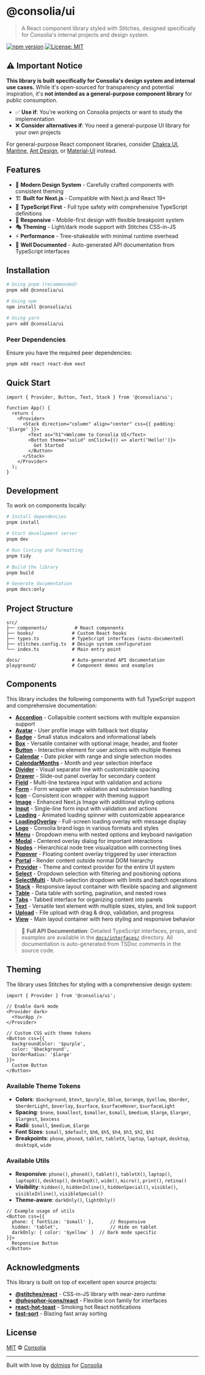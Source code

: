 # @consolia/ui

> A React component library styled with Stitches, designed specifically for Consolia's internal projects and design system.

[![npm version](https://img.shields.io/npm/v/@consolia/ui.svg)](https://www.npmjs.com/package/@consolia/ui)
[![License: MIT](https://img.shields.io/badge/License-MIT-yellow.svg)](https://opensource.org/licenses/MIT)

## ⚠️ Important Notice

**This library is built specifically for Consolia's design system and internal use cases.** While it's open-sourced for transparency and potential inspiration, it's **not intended as a general-purpose component library** for public consumption. 

- ✅ **Use if**: You're working on Consolia projects or want to study the implementation
- ❌ **Consider alternatives if**: You need a general-purpose UI library for your own projects

For general-purpose React component libraries, consider [Chakra UI](https://chakra-ui.com/), [Mantine](https://mantine.dev/), [Ant Design](https://ant.design/), or [Material-UI](https://mui.com/) instead.

## Features

- 🎨 **Modern Design System** - Carefully crafted components with consistent theming
- 🏗️ **Built for Next.js** - Compatible with Next.js and React 19+
- 🎯 **TypeScript First** - Full type safety with comprehensive TypeScript definitions
- 📱 **Responsive** - Mobile-first design with flexible breakpoint system
- 🎭 **Theming** - Light/dark mode support with Stitches CSS-in-JS
- ⚡ **Performance** - Tree-shakeable with minimal runtime overhead
- 📖 **Well Documented** - Auto-generated API documentation from TypeScript interfaces

## Installation

```bash
# Using pnpm (recommended)
pnpm add @consolia/ui

# Using npm
npm install @consolia/ui

# Using yarn
yarn add @consolia/ui
```

### Peer Dependencies
Ensure you have the required peer dependencies:

```bash
pnpm add react react-dom next
```

## Quick Start

```tsx
import { Provider, Button, Text, Stack } from '@consolia/ui';

function App() {
  return (
    <Provider>
      <Stack direction="column" align="center" css={{ padding: '$large' }}>
        <Text as="h1">Welcome to Consolia UI</Text>
        <Button theme="solid" onClick={() => alert('Hello!')}>
          Get Started
        </Button>
      </Stack>
    </Provider>
  );
}
```

## Development

To work on components locally:

```bash
# Install dependencies
pnpm install

# Start development server
pnpm dev

# Run linting and formatting
pnpm tidy

# Build the library
pnpm build

# Generate documentation
pnpm docs:only
```

## Project Structure

```tree
src/
├── components/          # React components
├── hooks/              # Custom React hooks
├── types.ts            # TypeScript interfaces (auto-documented)
├── stitches.config.ts  # Design system configuration
└── index.ts            # Main entry point

docs/                   # Auto-generated API documentation
playground/             # Component demos and examples
```



## Components

This library includes the following components with full TypeScript support and comprehensive documentation:

- **[Accordion](./docs/interfaces/IAccordion.md)** - Collapsible content sections with multiple expansion support
- **[Avatar](./docs/interfaces/IAvatar.md)** - User profile image with fallback text display
- **[Badge](./docs/interfaces/IBadge.md)** - Small status indicators and informational labels
- **[Box](./docs/interfaces/IBox.md)** - Versatile container with optional image, header, and footer
- **[Button](./docs/interfaces/IButton.md)** - Interactive element for user actions with multiple themes
- **[Calendar](./docs/interfaces/ICalendar.md)** - Date picker with range and single selection modes
- **[CalendarMonths](./docs/interfaces/ICalendarMonths.md)** - Month and year selection interface
- **[Divider](./docs/interfaces/IDivider.md)** - Visual separator line with customizable spacing
- **[Drawer](./docs/interfaces/IDrawer.md)** - Slide-out panel overlay for secondary content
- **[Field](./docs/interfaces/IField.md)** - Multi-line textarea input with validation and actions
- **[Form](./docs/interfaces/IForm.md)** - Form wrapper with validation and submission handling
- **[Icon](./docs/interfaces/IIcon.md)** - Consistent icon wrapper with theming support
- **[Image](./docs/interfaces/IImage.md)** - Enhanced Next.js Image with additional styling options
- **[Input](./docs/interfaces/IInput.md)** - Single-line form input with validation and actions
- **[Loading](./docs/interfaces/ILoading.md)** - Animated loading spinner with customizable appearance
- **[LoadingOverlay](./docs/interfaces/ILoadingOverlay.md)** - Full-screen loading overlay with message display
- **[Logo](./docs/interfaces/ILogo.md)** - Consolia brand logo in various formats and styles
- **[Menu](./docs/interfaces/IMenu.md)** - Dropdown menu with nested options and keyboard navigation
- **[Modal](./docs/interfaces/IModal.md)** - Centered overlay dialog for important interactions
- **[Nodes](./docs/interfaces/INodes.md)** - Hierarchical node tree visualization with connecting lines
- **[Popover](./docs/interfaces/IPopover.md)** - Floating content overlay triggered by user interaction
- **[Portal](./docs/interfaces/IPortal.md)** - Render content outside normal DOM hierarchy
- **[Provider](./docs/interfaces/IProvider.md)** - Theme and context provider for the entire UI system
- **[Select](./docs/interfaces/ISelect.md)** - Dropdown selection with filtering and positioning options
- **[SelectMulti](./docs/interfaces/ISelectMulti.md)** - Multi-selection dropdown with limits and batch operations
- **[Stack](./docs/interfaces/IStack.md)** - Responsive layout container with flexible spacing and alignment
- **[Table](./docs/interfaces/ITable.md)** - Data table with sorting, pagination, and nested rows
- **[Tabs](./docs/interfaces/ITabs.md)** - Tabbed interface for organizing content into panels
- **[Text](./docs/interfaces/IText.md)** - Versatile text element with multiple sizes, styles, and link support
- **[Upload](./docs/interfaces/IUpload.md)** - File upload with drag & drop, validation, and progress
- **[View](./docs/interfaces/IView.md)** - Main layout container with hero styling and responsive behavior

> 📖 **Full API Documentation**: Detailed TypeScript interfaces, props, and examples are available in the [`docs/interfaces/`](./docs/interfaces/) directory. All documentation is auto-generated from TSDoc comments in the source code.

## Theming

The library uses Stitches for styling with a comprehensive design system:

```tsx
import { Provider } from '@consolia/ui';

// Enable dark mode
<Provider dark>
  <YourApp />
</Provider>

// Custom CSS with theme tokens
<Button css={{ 
  backgroundColor: '$purple', 
  color: '$background',
  borderRadius: '$large' 
}}>
  Custom Button
</Button>
```

### Available Theme Tokens

- **Colors**: `$background`, `$text`, `$purple`, `$blue`, `$orange`, `$yellow`, `$border`, `$borderLight`, `$overlay`, `$surface`, `$surfaceHover`, `$surfaceLight`
- **Spacing**: `$none`, `$smallest`, `$smaller`, `$small`, `$medium`, `$large`, `$larger`, `$largest`, `$excess`
- **Radii**: `$small`, `$medium`, `$large`
- **Font Sizes**: `$small`, `$default`, `$h6`, `$h5`, `$h4`, `$h3`, `$h2`, `$h1`
- **Breakpoints**: `phone`, `phoneX`, `tablet`, `tabletX`, `laptop`, `laptopX`, `desktop`, `desktopX`, `wide`

### Available Utils

- **Responsive**: `phone()`, `phoneX()`, `tablet()`, `tabletX()`, `laptop()`, `laptopX()`, `desktop()`, `desktopX()`, `wide()`, `micro()`, `print()`, `retina()`
- **Visibility**: `hidden()`, `hiddenInline()`, `hiddenSpecial()`, `visible()`, `visibleInline()`, `visibleSpecial()`
- **Theme-aware**: `darkOnly()`, `lightOnly()`

```tsx
// Example usage of utils
<Button css={{
  phone: { fontSize: '$small' },      // Responsive
  hidden: 'tablet',                   // Hide on tablet
  darkOnly: { color: '$yellow' }  // Dark mode specific
}}>
  Responsive Button
</Button>
```





## Acknowledgments

This library is built on top of excellent open source projects:

- **[@stitches/react](https://stitches.dev/)** - CSS-in-JS library with near-zero runtime
- **[@phosphor-icons/react](https://phosphoricons.com/)** - Flexible icon family for interfaces
- **[react-hot-toast](https://react-hot-toast.com/)** - Smoking hot React notifications
- **[fast-sort](https://github.com/snovakovic/fast-sort)** - Blazing fast array sorting

## License

[MIT](./LICENSE.md) © [Consolia](https://github.com/consolia-io)

---

Built with love by [dolmios](https://github.com/dolmios) for [Consolia](https://github.com/consolia-io)
